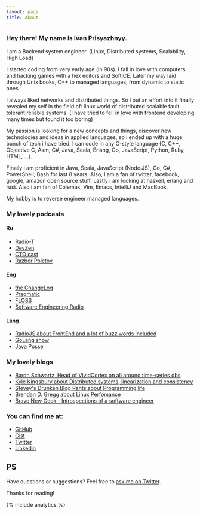```yaml
---
layout: page
title: About
---
```


### Hey there! My name is Ivan Prisyazhnyy.

I am a Backend system engineer.
(Linux, Distributed systems, Scalability, High Load)

I started coding from very early age (in 90s).
I fall in love with computers and hacking games with a
hex editors and SoftICE. Later my way laid through
Unix books, C++ to managed languages, from dynamic to
static ones.

I always liked networks and distributed things. So
i put an effort into it finally revealed my self in the
field of: linux world of distributed scalable fault tolerant
reliable systems. (I have tried to fell in love with frontend
developing many times but found it too boring)

My passion is looking for a new concepts and things,
discover new technologies and ideas in applied languages,
so i ended up with a huge bunch of tech i have tried.
I can code in any C-style language (C, C++, Objective C,
Asm, C#, Java, Scala, Erlang, Go, JavaScript, Python,
Ruby, HTML, ...).

Finally i am proficient in Java, Scala, JavaScript (Node.JS),
Go, C#, PowerShell, Bash for last 8 years. Also, I am a fan of
twitter, facebook, google, amazon open source stuff.
Lastly i am looking at haskell, erlang and rust.
Also i am fan of Colemak, Vim, Emacs, IntelliJ and MacBook.

My hobby is to reverse engineer managed languages.

### My lovely podcasts

#### Ru

* [Radio-T](http://www.radio-t.com/)
* [DevZen](http://devzen.ru/)
* [CTO cast](http://ctocast.com/)
* [Razbor Poletov](http://razbor-poletov.com/)

#### Eng

* [the ChangeLog](https://changelog.com/)
* [Pragmatic](https://pragprog.com/podcasts)
* [FLOSS](https://twit.tv/shows/floss-weekly)
* [Software Engineering Radio](http://www.se-radio.net/)

#### Lang

* [RadioJS about FrontEnd and a lot of buzz words included](http://radiojs.ru/)
* [GoLang show](http://golangshow.com/)
* [Java Posse](http://javaposse.com/)

### My lovely blogs

* [Baron Schwartz, Head of VividCortex on all around time-series dbs](http://www.xaprb.com/)
* [Kyle Kingsbury about Distributed systems, linearization and consistency](https://aphyr.com/)
* [Stevey's Drunken Blog Rants about Programming life](https://sites.google.com/site/steveyegge2/blog-rants)
* [Brendan D. Gregg about Linux Perfomance](http://www.brendangregg.com/)
* [Brave New Geek - Introspections of a software engineer](http://bravenewgeek.com/)

### You can find me at:

* [GitHub](http://github.com/sitano)
* [Gist](https://gist.github.com/sitano)
* [Twitter](http://twitter.com/JohnKoepi)
* [Linkedin](http://ru.linkedin.com/in/prisyaznyy/)

## PS

Have questions or suggestions? Feel free to [ask me on Twitter](https://twitter.com/JohnKoepi).

Thanks for reading!

{% include analytics %}
